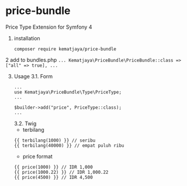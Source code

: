 # price-bundle
Price Type Extension for Symfony 4
1. installation
    ```
    composer require kematjaya/price-bundle
    ```

2 add to bundles.php
    ```
    ...
    Kematjaya\PriceBundle\PriceBundle::class => ["all" => true],
    ...
    ```

3. Usage
    3.1. Form
    ```
    ...
    use Kematjaya\PriceBundle\Type\PriceType;
    ...

    $builder->add("price", PriceType::class);
    ...
    ```
    3.2. Twig
    - terbilang
    ```
    {{ terbilang(1000) }} // seribu
    {{ terbilang(40000) }} // empat puluh ribu
    ```
    - price format
    ```
    {{ price(1000) }} // IDR 1,000
    {{ price(1000.22) }} // IDR 1,000.22
    {{ price(4500) }} // IDR 4,500
    ```
